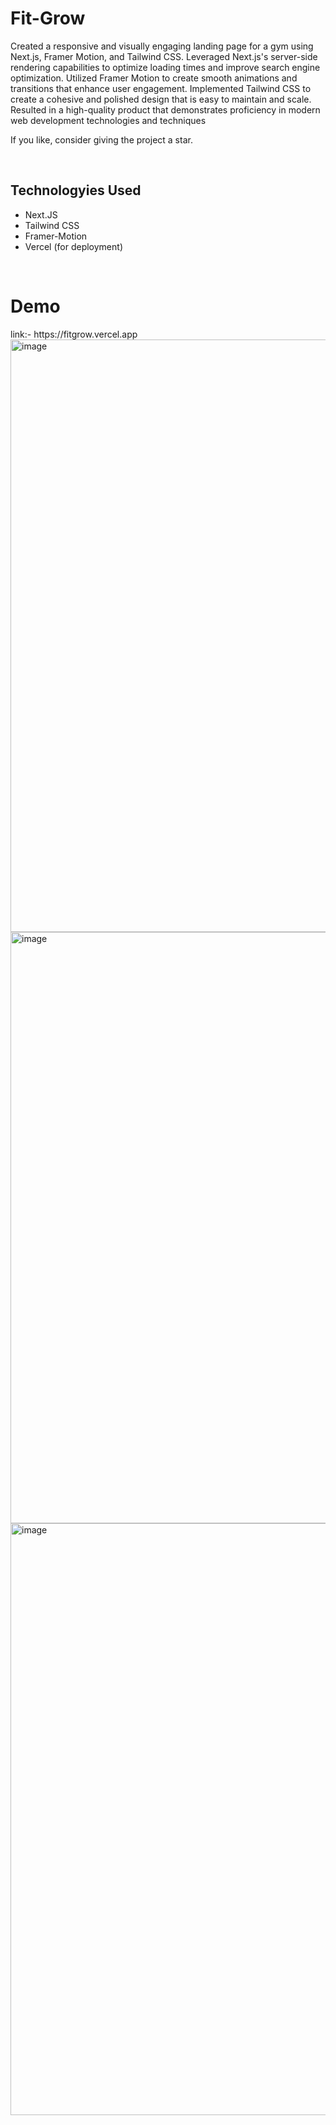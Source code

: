 <h1>Fit-Grow</h1>
<p>Created a responsive and visually engaging landing page for a gym using Next.js, Framer Motion, and Tailwind CSS. Leveraged Next.js's server-side rendering capabilities to optimize loading times and improve search engine optimization. Utilized Framer Motion to create smooth animations and transitions that enhance user engagement. Implemented Tailwind CSS to create a cohesive and polished design that is easy to maintain and scale. Resulted in a high-quality product that demonstrates proficiency in modern web development technologies and techniques</p>
<p>If you like, consider giving the project a star.</p>
<br/>
<h2>Technologyies Used</h2>
    <ul>
      <li>Next.JS</li>
      <li>Tailwind CSS</li>
      <li>Framer-Motion</li>
      <li>Vercel (for deployment)</li>
    </ul>
<br/>
<h1>Demo</h1>
link:- https://fitgrow.vercel.app
<br/>
<img width="948" alt="image" src="https://user-images.githubusercontent.com/96938880/217812237-272da232-6ea5-4111-9cb5-0e7788a57102.png">
<img width="946" alt="image" src="https://user-images.githubusercontent.com/96938880/217812418-223f461d-369c-4ac1-8ea8-e6366c55fdc8.png">
<img width="947" alt="image" src="https://user-images.githubusercontent.com/96938880/217812549-d4630b59-c39a-4677-bfe8-1974ba93d531.png">




